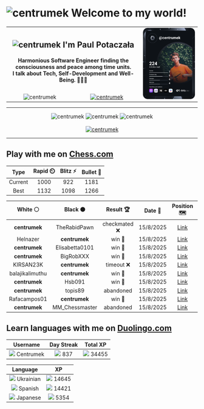 <h1>
  <img
    src="https://emojis.slackmojis.com/emojis/images/1531849430/4246/blob-sunglasses.gif"
    width="30"
    alt="centrumek"
  />
  Welcome to my world!
</h1>

<table>
  <tbody>
    <tr>
      <td align="center" width="70%" colspan="2">
        <h2>
          <img
            src="https://raw.githubusercontent.com/MartinHeinz/MartinHeinz/master/wave.gif"
            width="30px"
            alt="centrumek"
          />
          I'm Paul Potaczała
        </h2>
        <h4>
          Harmonious Software Engineer finding the consciousness and peace among time units.
          <br/>
          I talk about Tech, Self-Development and Well-Being. 🌿🧘🚀
        </h4>
      </td>
      <td width="30%" rowspan="2">
        <a href="https://app.daily.dev/centrumek">
          <img
            src="./devcard.svg"
            alt="centrumek"
          />
        </a>
      </td>
    </tr>
    <tr align="center">
      <td>
        <img
          src="https://komarev.com/ghpvc/?username=centrumek&label=visitors&color=0e75b6&style=flat"
          alt="centrumek"
        >
      </td>
      <td>
        <a href="https://stackoverflow.com/users/14496012/centrumek">
          <img
            src="https://stackoverflow.com/users/flair/14496012.png?theme=dark"
            alt="centrumek"
          >
        </a>
      </td>
    </tr>
  </tbody>
</table>

---
<div align="center">
  <img 
    src="https://github-readme-stats.vercel.app/api?username=centrumek&show_icons=true&count_private=true&theme=dark&hide_border=true&hide=issues,contribs&bg_color=00000000"
    alt="centrumek"
  />
  <img
    src="https://github-readme-stats.vercel.app/api/top-langs/?username=centrumek&layout=compact&hide_border=true&theme=dark&bg_color=00000000&langs_count=6&exclude_repo=air-statistic-app"
    alt="centrumek"
  />
  <img 
    src="https://github-readme-streak-stats.herokuapp.com?user=centrumek&theme=dark&hide_border=true&background=FFFFFF00"
    alt="centrumek"
  />
  <br/>
  <br/>
  <a href="https://www.buymeacoffee.com/centrumek">
    <img
      src="https://cdn.buymeacoffee.com/buttons/v2/default-orange.png"
      height="50"
      width="210"
      alt="centrumek"
    />
  </a>
</div>

---

## Play with me on [Chess.com](https://www.chess.com/member/centrumek)

<div align="center">
<!--START_SECTION:chessStats-->
<!-- Automatically generated with https://github.com/Balastrong/chess-stats-action -->

| Type | Rapid ⏲️ | Blitz ⚡ | Bullet 🔫 |
|:---:|:---:|:---:|:---:|
| Current | 1000 | 922 | 1181 |
| Best | 1132 | 1098 | 1266 |

| White ⚪ | Black ⚫ | Result 🏆 | Date 📅 | Position 🗺️ | Type 🕕 |
|:---:|:---:|:---:|:---:|:---:|:---:|
| **centrumek** | TheRabidPawn | checkmated ❌ | 15/8/2025 | <a href="http://www.ee.unb.ca/cgi-bin/tervo/fen.pl?select=8/p1P5/8/8/8/6bp/4k3/1q4K1 w - - 0 56">Link</a> | Blitz |
| Helnazer | **centrumek** | win 🥇 | 15/8/2025 | <a href="http://www.ee.unb.ca/cgi-bin/tervo/fen.pl?select=3rkb1r/3n3p/3p4/2p1pq2/Pp6/1P6/N2P1PPP/R1B2RK1 w k - 0 22">Link</a> | Blitz |
| **centrumek** | Elisabetta0101 | win 🥇 | 15/8/2025 | <a href="http://www.ee.unb.ca/cgi-bin/tervo/fen.pl?select=5r2/1p3P2/p3N2R/3p2P1/P4Rk1/1P1r4/7K/8 b - - 8 38">Link</a> | Blitz |
| **centrumek** | BigRobXXX | win 🥇 | 15/8/2025 | <a href="http://www.ee.unb.ca/cgi-bin/tervo/fen.pl?select=r4k2/p4ppp/2p1p3/4P3/P2PpP2/1P1b4/6PP/R1R3K1 w - - 1 21">Link</a> | Blitz |
| KIRSAN23K | **centrumek** | timeout ❌ | 15/8/2025 | <a href="http://www.ee.unb.ca/cgi-bin/tervo/fen.pl?select=6k1/6p1/8/P7/P3p2r/3p4/3B1PRP/3R3K b - - 0 39">Link</a> | Blitz |
| balajikalimuthu | **centrumek** | win 🥇 | 15/8/2025 | <a href="http://www.ee.unb.ca/cgi-bin/tervo/fen.pl?select=3rkn2/4p3/2p5/1p1p3q/8/1PP5/PK4Qp/8 w - - 2 37">Link</a> | Blitz |
| **centrumek** | Hsb091 | win 🥇 | 15/8/2025 | <a href="http://www.ee.unb.ca/cgi-bin/tervo/fen.pl?select=N4b1r/pp1k1ppp/4p3/8/5Pn1/4P2P/PPP3P1/R1B1K2R b KQ - 0 14">Link</a> | Blitz |
| **centrumek** | topis89 | abandoned  | 15/8/2025 | <a href="http://www.ee.unb.ca/cgi-bin/tervo/fen.pl?select=r2q2k1/1p3ppp/p7/8/2Bp1P2/P3n2P/2P3PK/5R2 w - - 0 24">Link</a> | Blitz |
| Rafacampos01 | **centrumek** | win 🥇 | 15/8/2025 | <a href="http://www.ee.unb.ca/cgi-bin/tervo/fen.pl?select=8/1pp5/pk6/8/5p2/7r/3K4/8 w - - 0 41">Link</a> | Blitz |
| **centrumek** | MM_Chessmaster | abandoned  | 15/8/2025 | <a href="http://www.ee.unb.ca/cgi-bin/tervo/fen.pl?select=r4rk1/ppp2pb1/3q2p1/3p2B1/6P1/2NB1n2/PPP2P2/R4RK1 w - - 1 17">Link</a> | Blitz |

<!--END_SECTION:chessStats-->
</div>

## Learn languages with me on [Duolingo.com](https://www.duolingo.com/profile/Centrumek)

<div align="center">
<!--START_SECTION:duolingoStats-->
<!-- Automatically generated with https://github.com/centrumek/duolingo-readme-stats-->

| Username | Day Streak | Total XP |
|:---:|:---:|:---:|
| <img src="https://raw.githubusercontent.com/centrumek/duolingo-readme-stats/main/assets/duolingo.png" height="12"> Centrumek | <img src="https://raw.githubusercontent.com/centrumek/duolingo-readme-stats/main/assets/streakactive.svg" height="12"> 837 | <img src="https://raw.githubusercontent.com/centrumek/duolingo-readme-stats/main/assets/xp.svg" height="12"> 34455 | <img src="https://raw.githubusercontent.com/centrumek/duolingo-readme-stats/main/assets/xp.svg" height="12"> 0 |

| Language | XP |
|:---:|:---:|
| <img src="https://raw.githubusercontent.com/centrumek/duolingo-readme-stats/main/assets/langs/ukrainian.svg" height="12"> Ukrainian | <img src="https://raw.githubusercontent.com/centrumek/duolingo-readme-stats/main/assets/xp.svg" height="12"> 14645 |
| <img src="https://raw.githubusercontent.com/centrumek/duolingo-readme-stats/main/assets/langs/spanish.svg" height="12"> Spanish | <img src="https://raw.githubusercontent.com/centrumek/duolingo-readme-stats/main/assets/xp.svg" height="12"> 14421 |
| <img src="https://raw.githubusercontent.com/centrumek/duolingo-readme-stats/main/assets/langs/japanese.svg" height="12"> Japanese | <img src="https://raw.githubusercontent.com/centrumek/duolingo-readme-stats/main/assets/xp.svg" height="12"> 5354 |

<!--END_SECTION:duolingoStats-->
</div>
<!--
**centrumek/centrumek** is a ✨ _special_ ✨ repository because its `README.md` (this file) appears on your GitHub profile.

Here are some ideas to get you started:

- 🔭 I’m currently working on ...
- 🌱 I’m currently learning ...
- 👯 I’m looking to collaborate on ...
- 🤔 I’m looking for help with ...
- 💬 Ask me about ...
- 📫 How to reach me: ...
- 😄 Pronouns: ...
- ⚡ Fun fact: ...
-->
